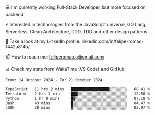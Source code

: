 💻 I'm currently working Full-Stack Developer, but more focused on backend

⚡ Interested in technologies from the JavaScript universe, GO Lang, Serverless, Clean Architecture, DDD, TDD and other design patterns

👥 Take a look at my LinkedIn profile: linkedin.com/in/felipe-romao-1442a814b/

📫 How to reach me: feliperomao.a@gmail.com

📊 Check my stats from WakaTime (VS Code) and GitHub:

<!--START_SECTION:waka-->

```txt
From: 14 October 2024 - To: 21 October 2024

TypeScript   11 hrs 2 mins   █████████████████░░░░░░░░   68.41 %
Terraform    2 hrs 1 min     ███░░░░░░░░░░░░░░░░░░░░░░   12.58 %
Python       1 hr 8 mins     █▓░░░░░░░░░░░░░░░░░░░░░░░   07.10 %
Bash         43 mins         █░░░░░░░░░░░░░░░░░░░░░░░░   04.47 %
JSON         28 mins         ▓░░░░░░░░░░░░░░░░░░░░░░░░   02.97 %
```

<!--END_SECTION:waka-->
